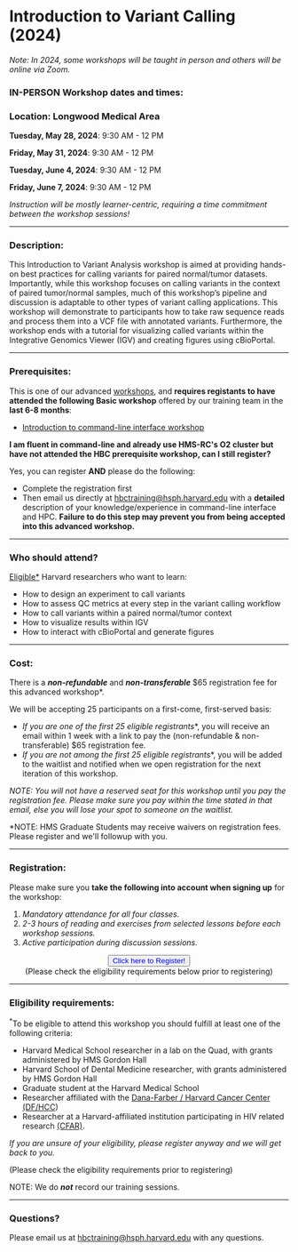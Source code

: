 # Introduction to Variant Calling (2024)

*Note: In 2024, some workshops will be taught in person and others will be online via Zoom.*

### **IN-PERSON Workshop dates and times:**
### **Location: Longwood Medical Area**

**Tuesday, May 28, 2024**: 9:30 AM - 12 PM

**Friday, May 31, 2024**: 9:30 AM - 12 PM

**Tuesday, June 4, 2024**: 9:30 AM - 12 PM

**Friday, June 7, 2024**: 9:30 AM - 12 PM

_Instruction will be mostly learner-centric, requiring a time commitment between the workshop sessions!_

<!-- This content will not appear in the rendered Markdown -->
<!-- Note: Workshop dates and times are subject to change -->

---

### **Description:**

This Introduction to Variant Analysis workshop is aimed at providing hands-on best practices for calling variants for paired normal/tumor datasets. Importantly, while this workshop focuses on calling variants in the context of paired tumor/normal samples, much of this workshop’s pipeline and discussion is adaptable to other types of variant calling applications. This workshop will demonstrate to participants how to take raw sequence reads and process them into a VCF file with annotated variants. Furthermore, the workshop ends with a tutorial for visualizing called variants within the Integrative Genomics Viewer (IGV) and creating figures using cBioPortal.

---

### **Prerequisites:**

This is one of our advanced [workshops](https://hbctraining.github.io/main/), and **requires registants to have attended the following Basic workshop** offered by our training team in the **last 6-8 months**:  

- [Introduction to command-line interface workshop ](https://hbctraining.github.io/main/registrations/AllFunders_Intro_to_Shell)

**I am fluent in command-line and already use HMS-RC's O2 cluster but have not attended the HBC prerequisite workshop, can I still register?**

Yes, you can register **AND** please do the following:

- Complete the registration first
- Then email us directly at hbctraining@hsph.harvard.edu with a **detailed** description of your knowledge/experience in command-line interface and HPC. **Failure to do this step may prevent you from being accepted into this advanced workshop.**

---

### **Who should attend?**

[Eligible*](#eligibility-requirements) Harvard researchers who want to learn: 

- How to design an experiment to call variants
- How to assess QC metrics at every step in the variant calling workflow
- How to call variants within a paired normal/tumor context
- How to visualize results within IGV
- How to interact with cBioPortal and generate figures

---

### **Cost:**

There is a ***non-refundable*** and ***non-transferable*** $65 registration fee for this advanced workshop*.

We will be accepting 25 participants on a first-come, first-served basis:

- **If you are one of the first 25 eligible* registrants**, you will receive an email within 1 week with a link to pay the (non-refundable & non-transferable) $65 registration fee. 
- **If you are not among the first 25 eligible* registrants**, you will be added to the waitlist and notified when we open registration for the next iteration of this workshop.

*NOTE: You will not have a reserved seat for this workshop until you pay the registration fee. Please make sure you pay within the time stated in that email, else you will lose your spot to someone on the waitlist.*

*NOTE: HMS Graduate Students may receive waivers on registration fees. Please register and we'll followup with you.


---

### **Registration:**

Please make sure you **take the following into account when signing up** for the workshop:

1. _Mandatory attendance for all four classes._
2. _2-3 hours of reading and exercises from selected lessons before each workshop sessions._
3. _Active participation during discussion sessions._


<!-- This content will not appear in the rendered Markdown -->

<!--
<div style="text-align:center">
	 <a><button name="button" style = "color: red" >Registration is now closed!</button></a>
</div>

<div style="text-align:center">
(Registration opens 2-3 weeks before the start of advanced workshops.)

</div> 
-->


<div style="text-align:center">
	 <a><button name="button" style = "color: blue" onclick="location.href='https://harvard.az1.qualtrics.com/jfe/form/SV_71DktmmhwO6zeDQ'">Click here to Register!</button></a>
</div>

<div style="text-align:center">
	 (Please check the eligibility requirements below prior to registering)
</div> 


	
---

### **Eligibility requirements:**

<sup>*</sup>To be eligible to attend this workshop you should fulfill at least one of the following criteria:

- Harvard Medical School researcher in a lab on the Quad, with grants administered by HMS Gordon Hall
- Harvard School of Dental Medicine researcher, with grants administered by HMS Gordon Hall
- Graduate student at the Harvard Medical School
- Researcher affiliated with the [Dana-Farber / Harvard Cancer Center (DF/HCC](https://www.dfhcc.harvard.edu))
- Researcher at a Harvard-affiliated institution participating in HIV related research [(CFAR)](https://cfar.globalhealth.harvard.edu/).


*If you are unsure of your eligibility, please register anyway and we will get back to you.*

(Please check the eligibility requirements prior to registering)

NOTE: We do ***not*** record our training sessions. 

---

### **Questions?**

Please email us at hbctraining@hsph.harvard.edu with any questions.
